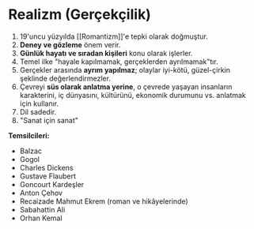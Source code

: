 # Realizm (Gerçekçilik)
1. 19'uncu yüzyılda [[Romantizm]]'e tepki olarak doğmuştur.
2. **Deney ve gözleme** önem verir.
3. **Günlük hayatı ve sıradan kişileri** konu olarak işlerler.
4. Temel ilke "hayale kapılmamak, gerçeklerden ayrılmamak"tır.
5. Gerçekler arasında **ayrım yapılmaz**; olaylar iyi-kötü, güzel-çirkin şeklinde değerlendirmezler.
6. Çevreyi **süs olarak anlatma yerine**, o çevrede yaşayan insanların karakterini, iç dünyasını, kültürünü, ekonomik durumunu vs. anlatmak için kullanır.
7. Dil sadedir.
8. "Sanat için sanat"

**Temsilcileri:**
- Balzac
- Gogol
- Charles Dickens
- Gustave Flaubert
- Goncourt Kardeşler
- Anton Çehov
- Recaizade Mahmut Ekrem (roman ve hikâyelerinde)
- Sabahattin Ali
- Orhan Kemal
